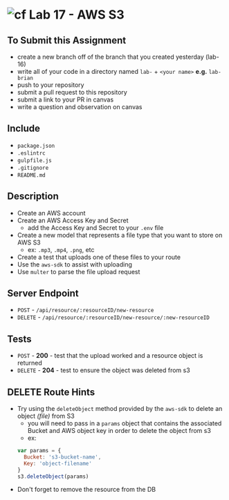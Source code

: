 ![cf](https://i.imgur.com/7v5ASc8.png) Lab 17 - AWS S3
======

## To Submit this Assignment
  * create a new branch off of the branch that you created yesterday (lab-16)
  * write all of your code in a directory named `lab-` + `<your name>` **e.g.** `lab-brian`
  * push to your repository
  * submit a pull request to this repository
  * submit a link to your PR in canvas
  * write a question and observation on canvas

## Include
  * `package.json`
  * `.eslintrc`
  * `gulpfile.js`
  * `.gitignore`
  * `README.md`

## Description
  * Create an AWS account
  * Create an AWS Access Key and Secret
    * add the Access Key and Secret to your `.env` file
  * Create a new model that represents a file type that you want to store on AWS S3
    * ex: `.mp3`, `.mp4`, `.png`, etc
  * Create a test that uploads one of these files to your route
  * Use the `aws-sdk` to assist with uploading
  * Use `multer` to parse the file upload request

## Server Endpoint
  * `POST` - `/api/resource/:resourceID/new-resource`
  * `DELETE` - `/api/resource/:resourceID/new-resource/:new-resourceID`

## Tests
  * `POST` - **200** - test that the upload worked and a resource object is returned
  * `DELETE` - **204** - test to ensure the object was deleted from s3

## DELETE Route Hints
  * Try using the `deleteObject` method provided by the `aws-sdk` to delete an object *(file)* from S3
    * you will need to pass in a `params` object that contains the associated Bucket and AWS object key in order to delete the object from s3
    * ex:
    ``` javascript
    var params = {
      Bucket: 's3-bucket-name',
      Key: 'object-filename'
    }
    s3.deleteObject(params)
    ```
  * Don't forget to remove the resource from the DB
